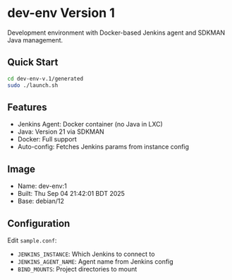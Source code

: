 # dev-env Version 1

Development environment with Docker-based Jenkins agent and SDKMAN Java management.

## Quick Start
```bash
cd dev-env-v.1/generated
sudo ./launch.sh
```

## Features
- Jenkins Agent: Docker container (no Java in LXC)
- Java: Version 21 via SDKMAN
- Docker: Full support
- Auto-config: Fetches Jenkins params from instance config

## Image
- Name: dev-env:1
- Built: Thu Sep 04 21:42:01 BDT 2025
- Base: debian/12

## Configuration
Edit `sample.conf`:
- `JENKINS_INSTANCE`: Which Jenkins to connect to
- `JENKINS_AGENT_NAME`: Agent name from Jenkins config
- `BIND_MOUNTS`: Project directories to mount
